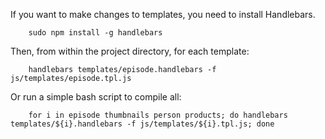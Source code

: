 If you want to make changes to templates, you need to install Handlebars.

        sudo npm install -g handlebars

Then, from within the project directory, for each template:

        handlebars templates/episode.handlebars -f js/templates/episode.tpl.js

Or run a simple bash script to compile all:

        for i in episode thumbnails person products; do handlebars templates/${i}.handlebars -f js/templates/${i}.tpl.js; done
